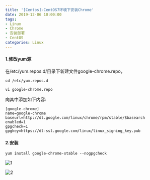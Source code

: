 ```yaml
---
title: '[Centos]-CentOS7环境下安装Chrome'
date: 2019-12-06 10:00:00
tags: 
- Linux
- Chrome
- 安装部署
- CentOS
categories: Linux
---
```


#### 1.修改yum源
在/etc/yum.repos.d/目录下新建文件google-chrome.repo，

```shell
cd /etc/yum.repos.d

vi google-chrome.repo
```
向其中添加如下内容:

```shell
[google-chrome]
name=google-chrome
baseurl=http://dl.google.com/linux/chrome/rpm/stable/$basearch
enabled=1
gpgcheck=1
gpgkey=https://dl-ssl.google.com/linux/linux_signing_key.pub
```

#### 2.安装
```shell
yum install google-chrome-stable --nogpgcheck
```
![1](https://imgconvert.csdnimg.cn/aHR0cHM6Ly91cGxvYWQtaW1hZ2VzLmppYW5zaHUuaW8vdXBsb2FkX2ltYWdlcy80MzkxNDA3LTc4OGVkNTYzYzUyNDUwNDEucG5n?x-oss-process=image/format,png)

![2](https://imgconvert.csdnimg.cn/aHR0cHM6Ly91cGxvYWQtaW1hZ2VzLmppYW5zaHUuaW8vdXBsb2FkX2ltYWdlcy80MzkxNDA3LWZjYTUwZmU3ZDc0ZThhOWQucG5n?x-oss-process=image/format,png)
